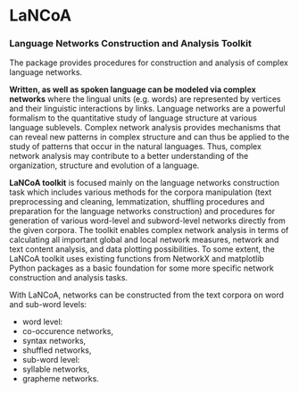 # LaNCoA #

### Language Networks Construction and Analysis Toolkit ###

The package provides procedures for construction and analysis of complex language networks. 

__Written, as well as spoken language can be modeled via complex networks__ where the lingual units (e.g. words) are represented by vertices and their linguistic interactions by links. Language networks are a powerful formalism to the quantitative study of language structure at various language sublevels. Complex network analysis provides mechanisms that can reveal new patterns in complex structure and can thus be applied to the study of patterns that occur in the natural languages. Thus, complex network analysis may contribute to a better understanding of the organization, structure and evolution of a language.

__LaNCoA toolkit__ is focused mainly on the language networks construction task which includes various methods for the corpora manipulation (text preprocessing and cleaning, lemmatization, shuffling procedures and preparation for the language networks construction) and procedures for generation of various word-level and subword-level networks directly from the given corpora. 
The toolkit enables complex network analysis in terms of calculating all important global and local network measures, network and text content analysis, and data plotting possibilities. To some extent, the LaNCoA toolkit uses existing functions from NetworkX and matplotlib Python packages as a basic foundation for some more specific network construction and analysis tasks.

With LaNCoA, networks can be constructed from the text corpora on word and sub-word levels:
* word level:
 * co-occurence networks, 
 * syntax networks,
 * shuffled networks,
* sub-word level:
 * syllable networks,
 * grapheme networks.
